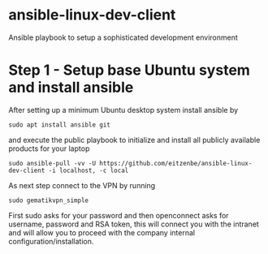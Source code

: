 # ansible-linux-dev-client
Ansible playbook to setup a sophisticated development environment


# Step 1 - Setup base Ubuntu system and install ansible

After setting up a minimum Ubuntu desktop system install ansible by

```
sudo apt install ansible git
```

and execute the public playbook to initialize and install all publicly available products for your laptop

```
sudo ansible-pull -vv -U https://github.com/eitzenbe/ansible-linux-dev-client -i localhost, -c local
```

As next step connect to the VPN by running 

```
sudo gematikvpn_simple
```

First sudo asks for your password and then openconnect asks for username, password and RSA token, this will connect you with the intranet and will allow you to proceed with the company internal configuration/installation.
